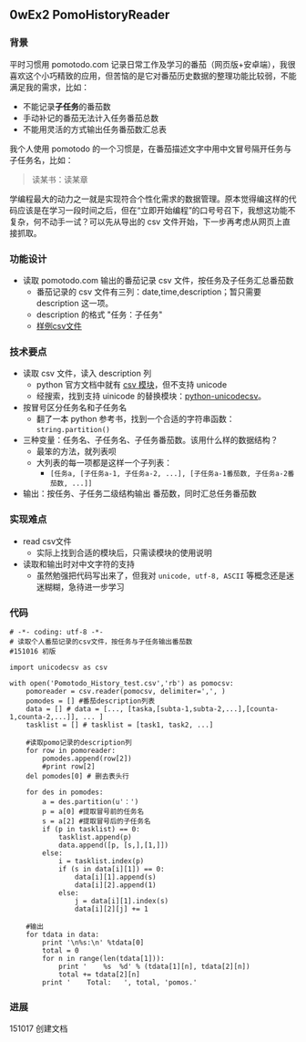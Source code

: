 ## 0wEx2 PomoHistoryReader

### 背景
平时习惯用 pomotodo.com 记录日常工作及学习的番茄（网页版+安卓端），我很喜欢这个小巧精致的应用，但苦恼的是它对番茄历史数据的整理功能比较弱，不能满足我的需求，比如：
* 不能记录**子任务**的番茄数
* 手动补记的番茄无法计入任务番茄总数
* 不能用灵活的方式输出任务番茄数汇总表

我个人使用 pomotodo 的一个习惯是，在番茄描述文字中用中文冒号隔开任务与子任务名，比如：

> 读某书：读某章

学编程最大的动力之一就是实现符合个性化需求的数据管理。原本觉得编这样的代码应该是在学习一段时间之后，但在“立即开始编程”的口号号召下，我想这功能不复杂，何不动手一试？可以先从导出的 csv 文件开始，下一步再考虑从网页上直接抓取。

### 功能设计
* 读取 pomotodo.com 输出的番茄记录 csv 文件，按任务及子任务汇总番茄数
  * 番茄记录的 csv 文件有三列：date,time,description；暂只需要 description 这一项。
  * description 的格式 "任务：子任务"
  * [样例csv文件](0wex0dot5/Pomotodo_History_test.csv)

### 技术要点
* 读取 csv 文件，读入 description 列
  * python 官方文档中就有 [csv 模块](https://docs.python.org/2/library/csv.html)，但不支持 unicode
  * 经搜索，找到支持 uinicode 的替换模块：[python-unicodecsv](https://github.com/jdunck/python-unicodecsv)。
* 按冒号区分任务名和子任务名
  * 翻了一本 python 参考书，找到一个合适的字符串函数：`string.partition()`
* 三种变量：任务名、子任务名、子任务番茄数。该用什么样的数据结构？
  * 最笨的方法，就列表呗
  * 大列表的每一项都是这样一个子列表：
    * `[任务a, [子任务a-1, 子任务a-2, ...], [子任务a-1番茄数, 子任务a-2番茄数, ...]]`
* 输出：按任务、子任务二级结构输出 番茄数，同时汇总任务番茄数

### 实现难点
* read csv文件
  * 实际上找到合适的模块后，只需读模块的使用说明
* 读取和输出时对中文字符的支持
  * 虽然勉强把代码写出来了，但我对 `unicode, utf-8, ASCII` 等概念还是迷迷糊糊，急待进一步学习

### 代码
```
# -*- coding: utf-8 -*-
# 读取个人番茄记录的csv文件，按任务与子任务输出番茄数
#151016 初版

import unicodecsv as csv

with open('Pomotodo_History_test.csv','rb') as pomocsv:
	pomoreader = csv.reader(pomocsv, delimiter=',', )
	pomodes = [] #番茄description列表
	data = [] # data = [..., [taska,[subta-1,subta-2,...],[counta-1,counta-2,...]], ... ]
	tasklist = [] # tasklist = [task1, task2, ...]
	
	#读取pomo记录的description列
	for row in pomoreader:
		pomodes.append(row[2])
		#print row[2]
	del pomodes[0] # 删去表头行

	for des in pomodes:
		a = des.partition(u'：')
		p = a[0] #提取冒号前的任务名
		s = a[2] #提取冒号后的子任务名
		if (p in tasklist) == 0:
			tasklist.append(p)
			data.append([p, [s,],[1,]])
		else:
			i = tasklist.index(p)
			if (s in data[i][1]) == 0:
				data[i][1].append(s)
				data[i][2].append(1)
			else:
				j = data[i][1].index(s)
				data[i][2][j] += 1
	
	#输出
	for tdata in data:
		print '\n%s:\n' %tdata[0]
		total = 0
		for n in range(len(tdata[1])):
			print '    %s  %d' % (tdata[1][n], tdata[2][n])
			total += tdata[2][n]
		print '    Total:   ', total, 'pomos.'
```

### 进展

151017 创建文档
